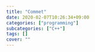 ```yaml
---
title: "Commet"
date: 2020-02-07T10:26:34+09:00
categories: ["programming"]
subcategories: ["C++"]
tags: []
cover: ""
---
```


